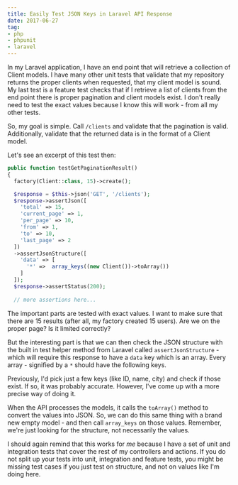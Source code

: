 ```yaml
---
title: Easily Test JSON Keys in Laravel API Response
date: 2017-06-27
tag:
- php
- phpunit
- laravel
---
```

In my Laravel application, I have an end point that will retrieve a collection of Client models.  I have many other unit tests that validate that my repository returns the proper clients when requested, that my client model is sound.  My last test is a feature test checks that if I retrieve a list of clients from the end point there is proper pagination and client models exist.  I don't really need to test the exact values because I know this will work - from all my other tests.

<!--more-->

So, my goal is simple.  Call `/clients` and validate that the pagination is valid.  Additionally, validate that the returned data is in the format of a Client model.

Let's see an excerpt of this test then:

```php
public function testGetPaginationResult()
{
  factory(Client::class, 15)->create();

  $response = $this->json('GET', '/clients');
  $response->assertJson([
    'total' => 15,
    'current_page' => 1,
    'per_page' => 10,
    'from' => 1,
    'to' => 10,
    'last_page' => 2
  ])
  ->assertJsonStructure([
    'data' => [
      '*' =>  array_keys((new Client())->toArray())
    ]
  ]);
  $response->assertStatus(200);
  
  // more assertions here...
```

The important parts are tested with exact values.  I want to make sure that there are 15 results (after all, my factory created 15 users).  Are we on the proper page? Is it limited correctly?

But the interesting part is that we can then check the JSON structure with the built in test helper method from Laravel called `assertJsonStructure` - which will require this response to have a `data` key which is an array.  Every array - signified by a `*` should have the following keys.  

Previously, I'd pick just a few keys (like ID, name, city) and check if those exist.  If so, it was probably accurate.  However, I've come up with a more precise way of doing it. 

When the API processes the models, it calls the `toArray()` method to convert the values into JSON.  So, we can do this same thing with a brand new empty model - and then call `array_keys` on those values.  Remember, we're just looking for the structure, not necessarily the values.

I should again remind that this works for _me_ because I have a set of unit and integration tests that cover the rest of my controllers and actions.  If you do not split up your tests into unit, integration and feature tests, you might be missing test cases if you just test on structure, and not on values like I'm doing here.